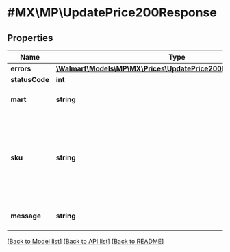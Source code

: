 # #MX\MP\UpdatePrice200Response

## Properties

Name | Type | Description | Notes
------------ | ------------- | ------------- | -------------
**errors** | [**\Walmart\Models\MP\MX\Prices\UpdatePrice200ResponseErrorsInner[]**](UpdatePrice200ResponseErrorsInner.md) |  | [optional]
**statusCode** | **int** |  | [optional]
**mart** | **string** | Marketplace name. Example: mart: 7 | [optional]
**sku** | **string** | An arbitrary alphanumeric unique ID, specified by the seller, which identifies each item. This will be used by the seller in the XSD file to refer to each item. | [optional]
**message** | **string** | A message of acknowledgement for a price update | [optional]


[[Back to Model list]](../) [[Back to API list]](../../Api/MX/MP) [[Back to README]](../../README.md)
